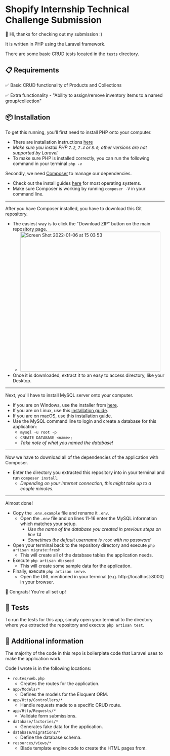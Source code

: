 # Shopify Internship Technical Challenge Submission

👋 Hi, thanks for checking out my submission :)

It is written in PHP using the Laravel framework.

There are some basic CRUD tests located in the `tests` directory.

## :clipboard: Requirements
:white_check_mark: Basic CRUD functionality of Products and Collections

:white_check_mark: Extra functionality
    - "Ability to assign/remove inventory items to a named group/collection"

## :package: Installation
To get this running, you'll first need to install PHP onto your computer.
- There are installation instructions [here](https://www.php.net/manual/en/install.php)
- *Make sure you install PHP `7.2`, `7.4` or `8.0`, other versions are not supported by Laravel.*
- To make sure PHP is installed correctly, you can run the following command in your terminal `php -v`

Secondly, we need [Composer](https://getcomposer.org) to manage our dependencies.
- Check out the install guides [here](https://getcomposer.org/doc/00-intro.md) for most operating systems.
- Make sure Composer is working by running `composer -V` in your command line.
---

After you have Composer installed, you have to download this Git repository.
- The easiest way is to click the "Download ZIP" button on the main repository page.
    - <img width="442" alt="Screen Shot 2022-01-06 at 15 03 53" src="https://user-images.githubusercontent.com/26070412/148464758-1a5c079f-c58b-42d4-b9c1-6282ab088ad3.png">
- Once it is downloaded, extract it to an easy to access directory, like your Desktop.
---

Next, you'll have to install MySQL server onto your computer.
- If you are on Windows, use the installer from [here](https://dev.mysql.com/downloads/installer/).
- If you are on Linux, use this [installation guide](https://dev.mysql.com/doc/mysql-shell/8.0/en/mysql-shell-install-linux-quick.html).
- If you are on macOS, use this [installation guide](https://dev.mysql.com/doc/refman/8.0/en/macos-installation-pkg.html).
- Use the MySQL command line to login and create a database for this application:
    - `mysql -u root -p`
    - `CREATE DATABASE <name>;`
    - *Take note of what you named the database!*
---

Now we have to download all of the dependencies of the application with Composer.
- Enter the directory you extracted this repository into in your terminal and run `composer install`.
    - *Depending on your internet connection, this might take up to a couple minutes.*
---

Almost done!
- Copy the `.env.example` file and rename it `.env`.
    - Open the `.env` file and on lines 11-16 enter the MySQL information which matches your setup.
        - *Use the name of the database you created in previous steps on line 14*
        - *Sometimes the default username is `root` with no password*
- Open your terminal back to the repository directory and execute `php artisan migrate:fresh`
    - This will create all of the database tables the application needs.
- Execute `php artisan db:seed`
  - This will create some sample data for the application.
- Finally, execute `php artisan serve`.
  - Open the URL mentioned in your terminal (e.g. http://localhost:8000) in your browser.

🎉 Congrats! You're all set up!

## :test_tube: Tests
To run the tests for this app, simply open your terminal to the directory where you extracted the repository and execute `php artisan test`.

## :memo: Additional information
The majority of the code in this repo is boilerplate code that Laravel uses to make the application work.

Code I wrote is in the following locations:
- `routes/web.php`
    - Creates the routes for the application.
- `app/Models/*`
    - Defines the models for the Eloquent ORM.
- `app/Http/Controllers/*`
    - Handle requests made to a specific CRUD route.
- `app/Http/Requests/*`
    - Validate form submissions.
- `database/factories/*`
    - Generates fake data for the application.
- `database/migrations/*`
    - Define the database schema.
- `resources/views/*`
    - Blade template engine code to create the HTML pages from.
